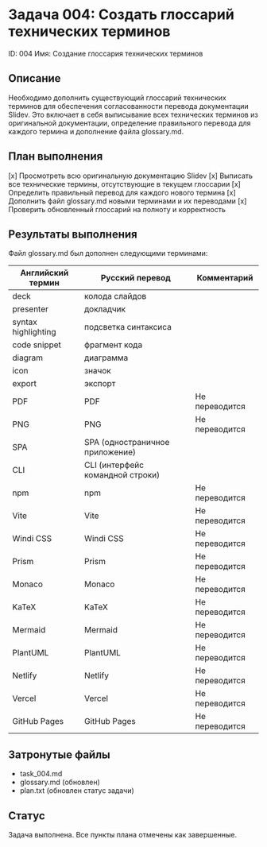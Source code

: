 # Задача 004: Создать глоссарий технических терминов

ID: 004
Имя: Создание глоссария технических терминов

## Описание
Необходимо дополнить существующий глоссарий технических терминов для обеспечения согласованности перевода документации Slidev. Это включает в себя выписывание всех технических терминов из оригинальной документации, определение правильного перевода для каждого термина и дополнение файла glossary.md.

## План выполнения
[x] Просмотреть всю оригинальную документацию Slidev
[x] Выписать все технические термины, отсутствующие в текущем глоссарии
[x] Определить правильный перевод для каждого нового термина
[x] Дополнить файл glossary.md новыми терминами и их переводами
[x] Проверить обновленный глоссарий на полноту и корректность

## Результаты выполнения
Файл glossary.md был дополнен следующими терминами:

| Английский термин | Русский перевод | Комментарий |
|-------------------|-----------------|-------------|
| deck              | колода слайдов  |             |
| presenter         | докладчик       |             |
| syntax highlighting | подсветка синтаксиса |      |
| code snippet      | фрагмент кода   |             |
| diagram           | диаграмма       |             |
| icon              | значок          |             |
| export            | экспорт         |             |
| PDF               | PDF             | Не переводится |
| PNG               | PNG             | Не переводится |
| SPA               | SPA (одностраничное приложение) |  |
| CLI               | CLI (интерфейс командной строки) |  |
| npm               | npm             | Не переводится |
| Vite              | Vite            | Не переводится |
| Windi CSS         | Windi CSS       | Не переводится |
| Prism             | Prism           | Не переводится |
| Monaco            | Monaco          | Не переводится |
| KaTeX             | KaTeX           | Не переводится |
| Mermaid           | Mermaid         | Не переводится |
| PlantUML          | PlantUML        | Не переводится |
| Netlify           | Netlify         | Не переводится |
| Vercel            | Vercel          | Не переводится |
| GitHub Pages      | GitHub Pages    | Не переводится |

## Затронутые файлы
- task_004.md
- glossary.md (обновлен)
- plan.txt (обновлен статус задачи)

## Статус
Задача выполнена. Все пункты плана отмечены как завершенные.